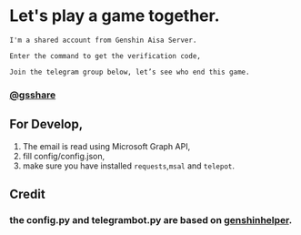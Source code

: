 # Let's play a game together.
```
I'm a shared account from Genshin Aisa Server.

Enter the command to get the verification code,

Join the telegram group below, let’s see who end this game.
```
### [@gsshare](https://t.me/gsshare)
## For Develop,
1. The email is read using Microsoft Graph API,  
2. fill config/config.json,  
3. make sure you have installed `requests`,`msal` and `telepot`.
## Credit
### the config.py and telegrambot.py are based on [genshinhelper](https://github.com/y1ndan/genshinhelper).
